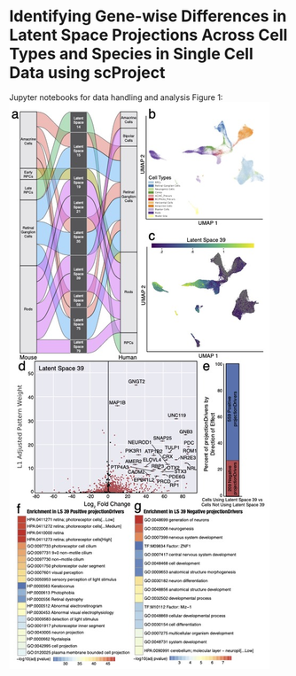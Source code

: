 # Identifying Gene-wise Differences in Latent Space Projections Across Cell Types and Species in Single Cell Data using scProject
Jupyter notebooks for data handling and analysis
Figure 1: 
![alt text](https://github.com/gofflab/scProjectNotebooks/blob/main/Figure%201-2/Figure%201%20-%20Alluvial%26ExpVNExp%20copy.jpg?raw=true)
